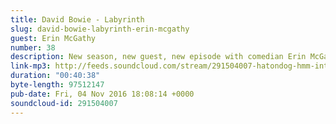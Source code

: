 ```yaml
---
title: David Bowie - Labyrinth
slug: david-bowie-labyrinth-erin-mcgathy
guest: Erin McGathy
number: 38
description: New season, new guest, new episode with comedian Erin McGathy joining us to review the soundtrack to the David Bowie star vehicle Labyrinth. Erin gives us crash course on Advanced Labyrinth Theory, Martin expounds on his love of Hoggle and John will not shut up about video games.
link-mp3: http://feeds.soundcloud.com/stream/291504007-hatondog-hmm-interesting-choice-ep38-david-bowie-labyrinth-feat-erin-mcgathy.mp3
duration: "00:40:38"
byte-length: 97512147
pub-date: Fri, 04 Nov 2016 18:08:14 +0000
soundcloud-id: 291504007
---
```

